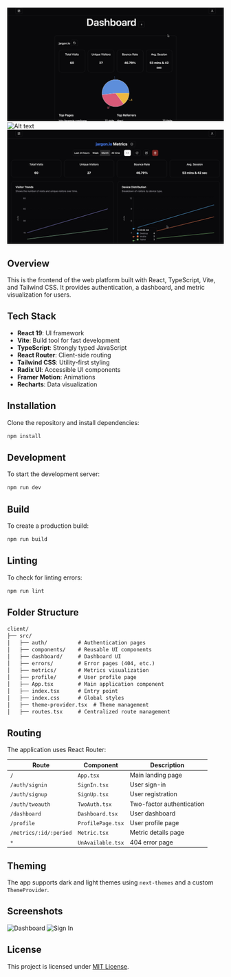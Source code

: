 ![Alt text](./public/dashboard.jpeg)
![Alt text](./public/dash_white.jpeg)
![Alt text](./public/metrics.jpeg)


## Overview
This is the frontend of the web platform built with React, TypeScript, Vite, and Tailwind CSS. It provides authentication, a dashboard, and metric visualization for users.

## Tech Stack
- **React 19**: UI framework
- **Vite**: Build tool for fast development
- **TypeScript**: Strongly typed JavaScript
- **React Router**: Client-side routing
- **Tailwind CSS**: Utility-first styling
- **Radix UI**: Accessible UI components
- **Framer Motion**: Animations
- **Recharts**: Data visualization

## Installation

Clone the repository and install dependencies:

```sh
npm install
```

## Development

To start the development server:

```sh
npm run dev
```

## Build

To create a production build:

```sh
npm run build
```

## Linting

To check for linting errors:

```sh
npm run lint
```

## Folder Structure
```
client/
├── src/
│   ├── auth/          # Authentication pages
│   ├── components/    # Reusable UI components
│   ├── dashboard/     # Dashboard UI
│   ├── errors/        # Error pages (404, etc.)
│   ├── metrics/       # Metrics visualization
│   ├── profile/       # User profile page
│   ├── App.tsx        # Main application component
│   ├── index.tsx      # Entry point
│   ├── index.css      # Global styles
│   ├── theme-provider.tsx  # Theme management
│   ├── routes.tsx     # Centralized route management
```

## Routing

The application uses React Router:

| Route              | Component    | Description                      |
|--------------------|-------------|----------------------------------|
| `/`                | `App.tsx`    | Main landing page               |
| `/auth/signin`     | `SignIn.tsx` | User sign-in                    |
| `/auth/signup`     | `SignUp.tsx` | User registration               |
| `/auth/twoauth`    | `TwoAuth.tsx`| Two-factor authentication       |
| `/dashboard`       | `Dashboard.tsx` | User dashboard              |
| `/profile`         | `ProfilePage.tsx` | User profile page          |
| `/metrics/:id/:period` | `Metric.tsx` | Metric details page        |
| `*`                | `UnAvailable.tsx` | 404 error page           |

## Theming
The app supports dark and light themes using `next-themes` and a custom `ThemeProvider`.

## Screenshots
![Dashboard](screenshots/dashboard.png)
![Sign In](screenshots/signin.png)

## License
This project is licensed under [MIT License](LICENSE).